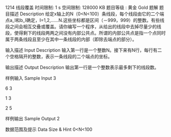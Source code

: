 1214 线段覆盖
 时间限制: 1 s
 空间限制: 128000 KB
 题目等级 : 黄金 Gold
 题解
题目描述 Description
    给定x轴上的N（0<N<100）条线段，每个线段由它的二个端点a_I和b_I确定，I=1,2,……N.这些坐标都是区间（－999，999）的整数。有些线段之间会相互交叠或覆盖。请你编写一个程序，从给出的线段中去掉尽量少的线段，使得剩下的线段两两之间没有内部公共点。所谓的内部公共点是指一个点同时属于两条线段且至少在其中一条线段的内部（即除去端点的部分）。

输入描述 Input Description
    输入第一行是一个整数N。接下来有N行，每行有二个空格隔开的整数，表示一条线段的二个端点的坐标。

输出描述 Output Description
    输出第一行是一个整数表示最多剩下的线段数。

样例输入 Sample Input
3

6  3

1  3

2  5

样例输出 Sample Output
2

数据范围及提示 Data Size & Hint
0<N<100